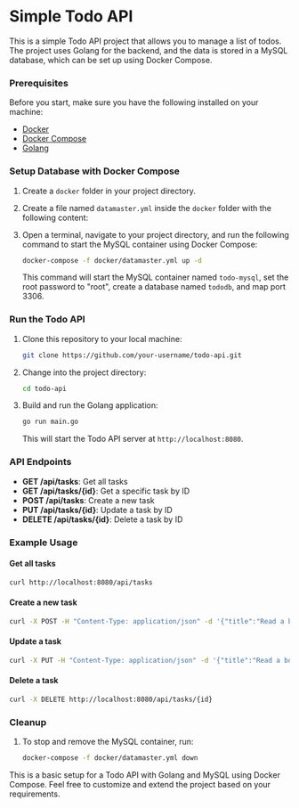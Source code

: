 # Simple Todo API

This is a simple Todo API project that allows you to manage a list of todos. The project uses Golang for the backend, and the data is stored in a MySQL database, which can be set up using Docker Compose.

### Prerequisites

Before you start, make sure you have the following installed on your machine:

- [Docker](https://www.docker.com/)
- [Docker Compose](https://docs.docker.com/compose/install/)
- [Golang](https://golang.org/)

### Setup Database with Docker Compose

1. Create a `docker` folder in your project directory.

2. Create a file named `datamaster.yml` inside the `docker` folder with the following content:

3. Open a terminal, navigate to your project directory, and run the following command to start the MySQL container using Docker Compose:

   ```bash
   docker-compose -f docker/datamaster.yml up -d
   ```

   This command will start the MySQL container named `todo-mysql`, set the root password to "root", create a database named `tododb`, and map port 3306.

### Run the Todo API

1. Clone this repository to your local machine:

    ```bash
    git clone https://github.com/your-username/todo-api.git
    ```

2. Change into the project directory:

    ```bash
    cd todo-api
    ```

3. Build and run the Golang application:

    ```bash
    go run main.go
    ```

   This will start the Todo API server at `http://localhost:8080`.

### API Endpoints

- **GET /api/tasks**: Get all tasks
- **GET /api/tasks/{id}**: Get a specific task by ID
- **POST /api/tasks**: Create a new task
- **PUT /api/tasks/{id}**: Update a task by ID
- **DELETE /api/tasks/{id}**: Delete a task by ID

### Example Usage

#### Get all tasks

```bash
curl http://localhost:8080/api/tasks
```

#### Create a new task

```bash
curl -X POST -H "Content-Type: application/json" -d '{"title":"Read a book","completed":false}' http://localhost:8080/api/tasks
```

#### Update a task

```bash
curl -X PUT -H "Content-Type: application/json" -d '{"title":"Read a book","completed":true}' http://localhost:8080/api/tasks/{id}
```

#### Delete a task

```bash
curl -X DELETE http://localhost:8080/api/tasks/{id}
```

### Cleanup

1. To stop and remove the MySQL container, run:

    ```bash
    docker-compose -f docker/datamaster.yml down
    ```

This is a basic setup for a Todo API with Golang and MySQL using Docker Compose. Feel free to customize and extend the project based on your requirements.
